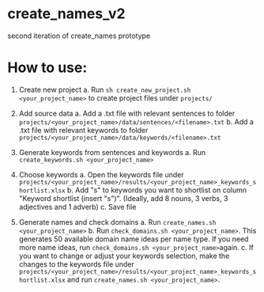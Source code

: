 # create_names_v2
second iteration of create_names prototype

# How to use:

1. Create new project
    a. Run `sh create_new_project.sh <your_project_name>` to create project files under `projects/`

2. Add source data 
    a. Add a .txt file with relevant sentences to folder `projects/<your_project_name>/data/sentences/<filename>.txt`
    b. Add a .txt file with relevant keywords to folder `projects/<your_project_name>/data/keywords/<filename>.txt`

3. Generate keywords from sentences and keywords
    a. Run `create_keywords.sh <your_project_name>`

4. Choose keywords 
    a. Open the keywords file under `projects/<your_project_name>/results/<your_project_name>_keywords_shortlist.xlsx`
    b. Add "s" to keywords you want to shortlist on column "Keyword shortlist (insert "s")". (Ideally, add 8 nouns, 3 verbs, 3 adjectives and 1 adverb) 
    c. Save file

5. Generate names and check domains
    a. Run `create_names.sh <your_project_name>`
    b. Run `check_domains.sh <your_project_name>`. This generates 50 available domain name ideas per name type. If you need more name ideas, run `check_domains.sh <your_project_name>`again. 
    c. If you want to change or adjust your keywords selection, make the changes to the keywords file under `projects/<your_project_name>/results/<your_project_name>_keywords_shortlist.xlsx` and run `create_names.sh <your_project_name>`.